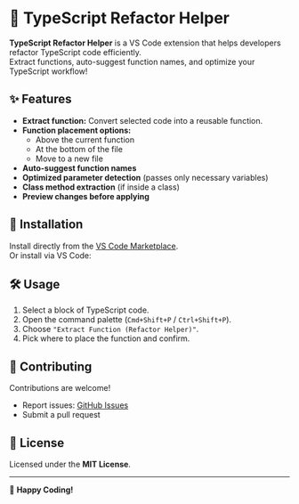 # 🚀 TypeScript Refactor Helper

**TypeScript Refactor Helper** is a VS Code extension that helps developers refactor TypeScript code efficiently.  
Extract functions, auto-suggest function names, and optimize your TypeScript workflow!

## ✨ Features
- **Extract function:** Convert selected code into a reusable function.
- **Function placement options:**  
  - Above the current function  
  - At the bottom of the file  
  - Move to a new file  
- **Auto-suggest function names**  
- **Optimized parameter detection** (passes only necessary variables)
- **Class method extraction** (if inside a class)
- **Preview changes before applying**

## 📌 Installation
Install directly from the [VS Code Marketplace](https://marketplace.visualstudio.com/items?itemName=HetaDevTools.typescript-refactor-helper).  
Or install via VS Code:

## 🛠️ Usage
1. Select a block of TypeScript code.
2. Open the command palette (`Cmd+Shift+P` / `Ctrl+Shift+P`).
3. Choose `"Extract Function (Refactor Helper)"`.
4. Pick where to place the function and confirm.

## 🌟 Contributing
Contributions are welcome!  
- Report issues: [GitHub Issues](https://github.com/heta-devtools/typescript-refactor-helper/issues)  
- Submit a pull request  

## 📜 License
Licensed under the **MIT License**.

---
🚀 **Happy Coding!**  
